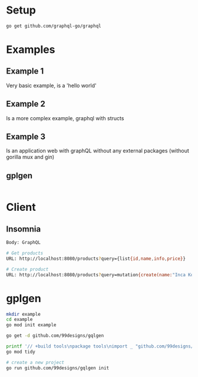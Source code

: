 # Setup

```sh
go get github.com/graphql-go/graphql
```


# Examples

## Example 1
Very basic example, is a 'hello world'

## Example 2
Is a more complex example, graphql with structs

## Example 3
Is an application web with graphQL without any external packages (without gorilla mux and gin)


## gplgen
```sh

```


# Client

## Insomnia

```sh
Body: GraphQL

# Get products
URL: http://localhost:8080/products?query={list{id,name,info,price}} 

# Create product
URL: http://localhost:8080/products?query=mutation{create(name:"Inca Kola",info:"Inca Kola is a soft drink that was created in Peru in 1935 by British immigrant Joseph Robinson Lindley using lemon verbena (wiki)",price:1.99){id,name,info,price}}
```

# gplgen
```sh
mkdir example
cd example
go mod init example

go get -d github.com/99designs/gqlgen

printf '// +build tools\npackage tools\nimport _ "github.com/99designs/gqlgen"' | gofmt > tools.go
go mod tidy

# create a new project
go run github.com/99designs/gqlgen init
```